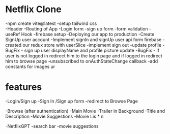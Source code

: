 # Netflix Clone

-npm create vite@latest
-setup tailwind css   
-Header
-Routing of App
-Login form 
-sign up form 
-form validation
-useRef Hook
-firebase setup
-Deploying our app to production
-Create SignUp user account
-Implement signIn and signUp user api form firebase
-created our redux store with userSlice
-implement sign out
-update profile 
-BugFix - sign up user displayName and profile picture update
-BugFix - if user is not logged in redirect him to the login page and if logged in redirect him to browse page 
-unsubscribed to onAuthStateChange callback
-add constants for images ur

# features
-Login/Sign up
    -Sign In /Sign up form
    -redirect to Browse Page    

-Browse (after authentication)
    -Main Movie
        -Trailer in Background
        -Title and Description
        -Movie Suggestions
            -Movie Lis * n

-NetflixGPT
    -search bar
    -movie suggestions
